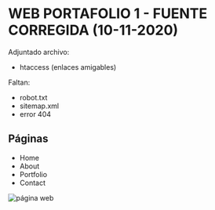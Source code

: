 # WEB PORTAFOLIO 1 - FUENTE CORREGIDA (10-11-2020)
Adjuntado archivo: 

- htaccess (enlaces amigables)

Faltan:

- robot.txt
- sitemap.xml
- error 404

## Páginas
- Home
- About
- Portfolio
- Contact
  
![página web](https://i.ibb.co/3v66Dyw/roberti-o.png)
